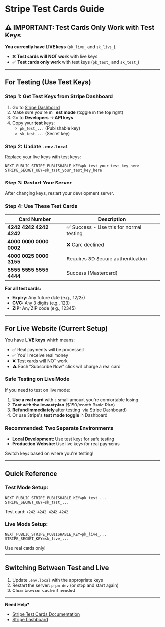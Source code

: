 # Stripe Test Cards Guide

## ⚠️ IMPORTANT: Test Cards Only Work with Test Keys

**You currently have LIVE keys** (`pk_live_` and `sk_live_`). 

- ❌ **Test cards will NOT work** with live keys
- ✅ **Test cards only work** with test keys (`pk_test_` and `sk_test_`)

---

## For Testing (Use Test Keys)

### Step 1: Get Test Keys from Stripe Dashboard

1. Go to [Stripe Dashboard](https://dashboard.stripe.com)
2. Make sure you're in **Test mode** (toggle in the top right)
3. Go to **Developers** → **API keys**
4. Copy your **test** keys:
   - `pk_test_...` (Publishable key)
   - `sk_test_...` (Secret key)

### Step 2: Update `.env.local`

Replace your live keys with test keys:

```env
NEXT_PUBLIC_STRIPE_PUBLISHABLE_KEY=pk_test_your_test_key_here
STRIPE_SECRET_KEY=sk_test_your_test_key_here
```

### Step 3: Restart Your Server

After changing keys, restart your development server.

### Step 4: Use These Test Cards

| Card Number | Description |
|------------|-------------|
| **4242 4242 4242 4242** | ✅ Success - Use this for normal testing |
| **4000 0000 0000 0002** | ❌ Card declined |
| **4000 0025 0000 3155** | Requires 3D Secure authentication |
| **5555 5555 5555 4444** | Success (Mastercard) |

**For all test cards:**
- **Expiry:** Any future date (e.g., 12/25)
- **CVC:** Any 3 digits (e.g., 123)
- **ZIP:** Any ZIP code (e.g., 12345)

---

## For Live Website (Current Setup)

You have **LIVE keys** which means:

- ✅ Real payments will be processed
- ✅ You'll receive real money
- ❌ Test cards will NOT work
- ⚠️ Each "Subscribe Now" click will charge a real card

### Safe Testing on Live Mode

If you need to test on live mode:

1. **Use a real card** with a small amount you're comfortable losing
2. **Test with the lowest plan** ($150/month Basic Plan)
3. **Refund immediately** after testing (via Stripe Dashboard)
4. Or use Stripe's **test mode toggle** in Dashboard

### Recommended: Two Separate Environments

- **Local Development:** Use test keys for safe testing
- **Production Website:** Use live keys for real payments

Switch keys based on where you're testing!

---

## Quick Reference

### Test Mode Setup:
```env
NEXT_PUBLIC_STRIPE_PUBLISHABLE_KEY=pk_test_...
STRIPE_SECRET_KEY=sk_test_...
```
Test card: `4242 4242 4242 4242`

### Live Mode Setup:
```env
NEXT_PUBLIC_STRIPE_PUBLISHABLE_KEY=pk_live_...
STRIPE_SECRET_KEY=sk_live_...
```
Use real cards only!

---

## Switching Between Test and Live

1. Update `.env.local` with the appropriate keys
2. Restart the server: `pnpm dev` (or stop and start again)
3. Clear browser cache if needed

---

**Need Help?**
- [Stripe Test Cards Documentation](https://stripe.com/docs/testing)
- [Stripe Dashboard](https://dashboard.stripe.com)

